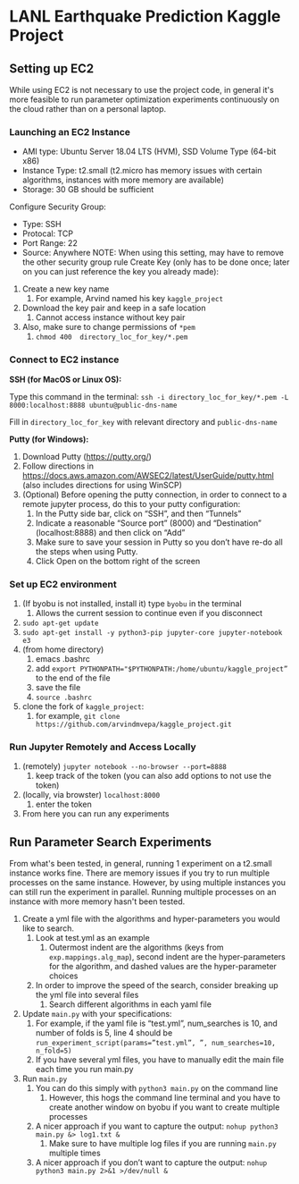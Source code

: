 # LANL Earthquake Prediction Kaggle Project

## Setting up EC2

While using EC2 is not necessary to use the project code, in general it's more feasible to run parameter optimization experiments continuously on the cloud rather than on a personal laptop.

### Launching an EC2 Instance
- AMI type: Ubuntu Server 18.04 LTS (HVM), SSD Volume Type (64-bit x86)
- Instance Type: t2.small (t2.micro has memory issues with certain algorithms, instances with more memory are available)
- Storage: 30 GB should be sufficient


Configure Security Group:
- Type: SSH
- Protocal: TCP
- Port Range: 22
- Source: Anywhere
NOTE: When using this setting, may have to remove the other security group rule
Create Key (only has to be done once; later on you can just reference the key you already made):
1. Create a new key name
    1. For example, Arvind named his key `kaggle_project`
2. Download the key pair and keep in a safe location
    1. Cannot access instance without key pair
3. Also, make sure to change permissions of `*pem`
    1. `chmod 400  directory_loc_for_key/*.pem`

### Connect to EC2 instance
**SSH (for MacOS or Linux OS):**


Type this command in the terminal: `ssh -i directory_loc_for_key/*.pem -L 8000:localhost:8888 ubuntu@public-dns-name`


Fill in `directory_loc_for_key` with relevant directory and `public-dns-name`

**Putty (for Windows):**
1. Download Putty (https://putty.org/)
2. Follow directions in https://docs.aws.amazon.com/AWSEC2/latest/UserGuide/putty.html (also includes directions for using WinSCP)
3. (Optional) Before opening the putty connection, in order to connect to a remote jupyter process, do this to your putty configuration:
    1. In the Putty side bar, click on “SSH”, and then “Tunnels”
    2. Indicate a reasonable “Source port” (8000) and “Destination” (localhost:8888) and then click on “Add”
    3. Make sure to save your session in Putty so you don’t have re-do all the steps when using Putty.
    4. Click Open on the bottom right of the screen

### Set up EC2 environment
1. (If byobu is not installed, install it) type `byobu` in the terminal
    1. Allows the current session to continue even if you disconnect
2. `sudo apt-get update`
3. `sudo apt-get install -y python3-pip jupyter-core jupyter-notebook e3`
4. (from home directory)
    1. emacs .bashrc
    2. add `export PYTHONPATH="$PYTHONPATH:/home/ubuntu/kaggle_project”` to the end of the file
    3. save the file
    4. `source .bashrc`
4. clone the fork of `kaggle_project`:
    1. for example, `git clone https://github.com/arvindmvepa/kaggle_project.git`

### Run Jupyter Remotely and Access Locally
1. (remotely) `jupyter notebook --no-browser --port=8888`
    1. keep track of the token (you can also add options to not use the token)
2. (locally, via browster) `localhost:8000`
    1. enter the token
3. From here you can run any experiments

## Run Parameter Search Experiments
From what's been tested, in general, running 1 experiment on a t2.small instance works fine. There are memory issues if you try to run multiple processes on the same instance. However, by using multiple instances you can still run the experiment in parallel. Running multiple processes on an instance with more memory hasn't been tested.
1.	Create a yml file with the algorithms and hyper-parameters you would like to search.
    1. Look at test.yml as an example
        1. Outermost indent are the algorithms (keys from `exp.mappings.alg_map`), second indent are the hyper-parameters for the algorithm, and dashed values are the hyper-parameter choices
    1. In order to improve the speed of the search, consider breaking up the yml file into several files
        1. Search different algorithms in each yaml file
2.	Update `main.py` with your specifications:
    1. For example, if the yaml file is “test.yml”, num_searches is 10, and number of folds is 5, line 4 should be `run_experiment_script(params=”test.yml”, ”, num_searches=10, n_fold=5)`
    2. If you have several yml files, you have to manually edit the main file each time you run main.py
3.	Run `main.py`
    1. You can do this simply with `python3 main.py` on the command line
        1. However, this hogs the command line terminal and you have to create another window on byobu if you want to create multiple processes
    2. A nicer approach if you want to capture the output: `nohup python3 main.py &> log1.txt &`
        1. Make sure to have multiple log files if you are running `main.py` multiple times
    3. A nicer approach if you don’t want to capture the output: `nohup python3 main.py 2>&1 >/dev/null &`



